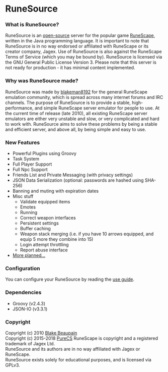 RuneSource
=======================

### What is RuneSource?
RuneSource is an [open-source](http://www.opensource.org/) server for the popular game [RuneScape](https://runescape.com),
written in the Java programming language.
It is important to note that RuneSource is in no way endorsed or affiliated with RuneScape or its creator company,
Jagex. Use of RuneSource is also against the RuneScape Terms of Service (which you may be bound by).
RuneSource is licensed via the GNU General Public License Version 3.
Please note that this server is not ready for production - it has minimal content implemented.

### Why was RuneSource made?
RuneSource was made by [blakeman8192](https://github.com/blakeman8192) for the general RuneScape emulation community,
which is spread across many internet forums and IRC channels.
The purpose of RuneSource is to provide a stable, high-performance, and simple RuneScape server emulator for people to
use.
At the current time of release (late 2010), all existing RuneScape server emulators are either very unstable and slow,
or very complicated and hard to work with.
RuneSource aims to solve these problems by being a stable and efficient server, and above all, by being simple and
easy to use.

### New Features
* Powerful Plugins using Groovy
* Task System
* Full Player Support
* Full Npc Support
* Friends List and Private Messaging (with privacy settings)
* JSON Data Serialization (optional: passwords are hashed using SHA-256)
* Banning and muting with expiration dates
* Misc stuff
  * Validate equipped items
  * Emotes
  * Running
  * Correct weapon interfaces
  * Persistent settings
  * Buffer caching
  * Weapon stack merging (i.e. if you have 10 arrows equipped, and equip 5 more they combine into 15)
  * Login attempt throttling
  * Report abuse interface
* [More planned...](https://github.com/PureCS/runesource/issues)

### Configuration
You can configure your RuneSource by reading the [use guide](USEGUIDE.md).

### Dependencies
* Groovy (v2.4.3)
* JSON-IO (v3.3.1)

### Copyright
Copyright (c) 2010  [Blake Beaupain](https://github.com/blakeman8192)  
Copyright (c) 2015-2018  [PureCS](https://github.com/purecs)
RuneScape is copyright and a registered trademark of Jagex Ltd.  
RuneSource and its authors are in no way affiliated with Jagex or RuneScape.  
RuneSource exists solely for educational purposes, and is licensed via GPLv3.
